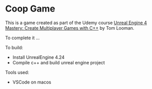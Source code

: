 # Coop Game
This is a game created as part of the Udemy course [Unreal Engine 4 Mastery: Create Multiplayer Games with C++](https://www.udemy.com/unrealengine-cpp/) by Tom Looman.

To complete it ...

To build:
* Install UnrealEngine 4.24
* Compile c++ and build unreal engine project

Tools used:
* VSCode on macos